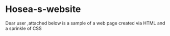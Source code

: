 # Hosea-s-website
Dear user ,attached below is a sample of a web page created via HTML and a sprinkle of CSS
